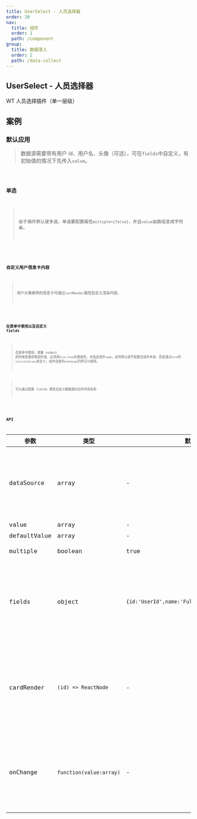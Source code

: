 ```yaml
---
title: UserSelect - 人员选择器
order: 30
nav:
  title: 组件
  order: 1
  path: /component
group:
  title: 数据录入
  order: 2
  path: /data-collect
---
```


## UserSelect - 人员选择器

WT 人员选择插件（单一层级）

## 案例

### 默认应用

> 数据源需要带有用户 id、用户名、头像（可选），可在`fields`中自定义，有初始值的情况下先传入`value`。

<code src="../demos/user-select/demo1.tsx" />

### 单选

> 由于插件默认是多选，单选要配置属性`multiple={false}`，并且`value`由数组变成字符串。

<code src="../demos/user-select/demo2.tsx" />

### 自定义用户信息卡内容

> 用户头像悬停的信息卡可通过`cardRender`属性自定义渲染内容。

<code src="../demos/user-select/demo3.tsx" />

### 在表单中使用以及自定义 fields

> 在表单中使用，想要 submit 的时候直接获取组件值，必须用`Form.Item`包裹组件，并指定组件`name`，此时默认值不配置在组件本身，而是通过`Form`的`initialValues`来定义，组件自身的`onChange`仍然可以使用。

> 可以通过配置 fields 属性自定义数据源对应的字段名称

<code src="../demos/user-select/demo4.tsx" />

## API

| 参数 | 类型 | 默认值 | 说明 |
| --- | --- | --- | --- |
| dataSource | array | - | 数据源，必须包含用户 id,用户名称，用户头像 |
| value | array | - | 当前值 |
| defaultValue | array | - | 默认值 |
| multiple | boolean | true | 是否多选模式 |
| fields | object | `{id:'UserId',name:'FullName',avatar:'Avatar'}` | 数据源中 id，名称，头像对应的字段名，可以自定义 |
| cardRender | `(id) => ReactNode` | - | 用户信息卡上显示的内容，通过参数(id)查找并返回自己需要的内容 |
| onChange | `function(value:array)` | - | change 事件，参数`value`为已选中用户 id 的字符串数组 |
